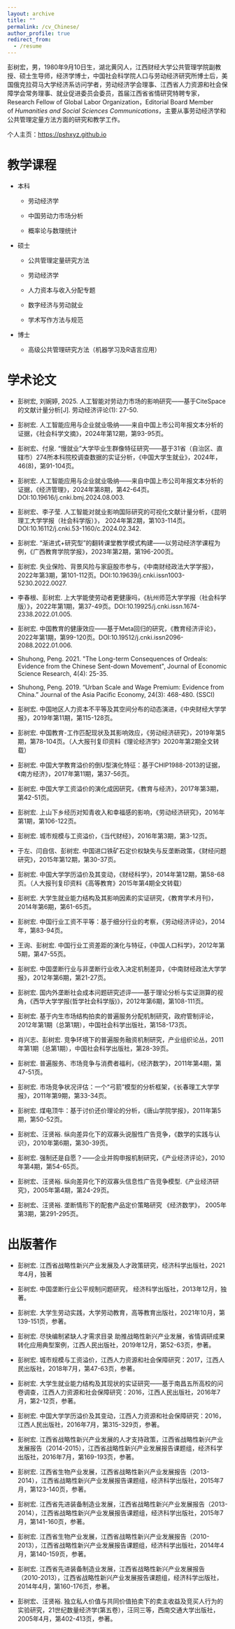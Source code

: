```yaml
---
layout: archive
title: ""
permalink: /cv_Chinese/
author_profile: true
redirect_from:
  - /resume
---
```


彭树宏，男，1980年9月10日生，湖北黄冈人，江西财经大学公共管理学院副教授、硕士生导师，经济学博士，中国社会科学院人口与劳动经济研究所博士后，美国俄克拉荷马大学经济系访问学者，劳动经济学会理事、江西省人力资源和社会保障学会常务理事、就业促进委员会委员，首届江西省省情研究特聘专家，Research Fellow of Global Labor Organization，Editorial Board Member of *Humanities and Social Sciences Communications*，主要从事劳动经济学和公共管理定量方法方面的研究和教学工作。

个人主页：https://pshxyz.github.io

# 教学课程

- 本科

  * 劳动经济学
  
  * 中国劳动力市场分析
  
  * 概率论与数理统计

- 硕士

  * 公共管理定量研究方法
  
  * 劳动经济学

  * 人力资本与收入分配专题

  * 数字经济与劳动就业

  * 学术写作方法与规范

- 博士

  * 高级公共管理研究方法（机器学习及R语言应用）

# 学术论文

- 彭树宏, 刘婉婷, 2025. 人工智能对劳动力市场的影响研究——基于CiteSpace的文献计量分析[J]. 劳动经济评论(1): 27-50. 

- 彭树宏. 人工智能应用与企业就业吸纳——来自中国上市公司年报文本分析的证据，《社会科学文摘》，2024年第12期，第93-95页。

- 彭树宏、付泉. “慢就业”大学毕业生群像特征研究——基于31省（自治区、直辖市）274所本科院校调查数据的实证分析，《中国大学生就业》，2024年，46(8)，第91-104页。

- 彭树宏. 人工智能应用与企业就业吸纳——来自中国上市公司年报文本分析的证据，《经济管理》，2024年第8期，第42-64页。DOI:10.19616/j.cnki.bmj.2024.08.003.

- 彭树宏、李子莹. 人工智能对就业影响国际研究的可视化文献计量分析，《昆明理工大学学报（社会科学版）》， 2024年第2期，第103-114页。DOI:10.16112/j.cnki.53-1160/c.2024.02.342.

- 彭树宏. “渐进式+研究型”的翻转课堂教学模式构建——以劳动经济学课程为例，《广西教育学院学报》，2023年第2期，第196-200页。

- 彭树宏. 失业保险、背景风险与家庭股市参与，《中南财经政法大学学报》，2022年第3期，第101-112页。DOI:10.19639/j.cnki.issn1003-5230.2022.0027.

- 李春根、彭树宏. 上大学能使劳动者更健康吗，《杭州师范大学学报（社会科学版）》，2022年第1期，第37-49页。DOI:10.19925/j.cnki.issn.1674-2338.2022.01.005.

- 彭树宏. 中国教育的健康效应——基于Meta回归的研究，《教育经济评论》，2022年第1期，第99-120页。DOI:10.19512/j.cnki.issn2096-2088.2022.01.006.

- Shuhong, Peng. 2021. "The Long-term Consequences of Ordeals: Evidence from the Chinese Sent-down Movement", Journal of Economic Science Research, 4(4): 25-35.

- Shuhong, Peng. 2019. “Urban Scale and Wage Premium: Evidence from China.” Journal of the Asia Pacific Economy, 24(3): 468-480. (SSCI)

- 彭树宏. 中国地区人力资本不平等及其空间分布的动态演进，《中央财经大学学报》，2019年第11期，第115-128页。

- 彭树宏. 中国教育-工作匹配现状及其影响效应，《劳动经济研究》，2019年第5期，第78-104页。（人大报刊复印资料《理论经济学》2020年第2期全文转载）

- 彭树宏. 中国大学教育溢价的倒U型演化特征：基于CHIP1988-2013的证据，《南方经济》，2017年第11期，第37-56页。

- 彭树宏. 中国大学工资溢价的演化成因研究，《教育与经济》，2017年第3期，第42-51页。

- 彭树宏. 上山下乡经历对知青收入和幸福感的影响，《劳动经济研究》，2016年第1期，第106-122页。

- 彭树宏. 城市规模与工资溢价，《当代财经》，2016年第3期，第3-12页。

- 于左、闫自信、彭树宏. 中国进口铁矿石定价权缺失与反垄断政策，《财经问题研究》，2015年第12期，第30-37页。

- 彭树宏. 中国大学学历溢价及其变动，《财经科学》，2014年第12期，第58-68页。（人大报刊复印资料《高等教育》2015年第4期全文转载）

- 彭树宏. 大学生就业能力结构及其影响因素的实证研究，《教育学术月刊》， 2014年第6期，第61-65页。

- 彭树宏. 中国行业工资不平等：基于细分行业的考察，《劳动经济评论》，2014年，第83-94页。

- 王询、彭树宏. 中国行业工资差距的演化与特征，《中国人口科学》，2012年第5期，第47-55页。

- 彭树宏. 中国垄断行业与非垄断行业收入决定机制差异，《中南财经政法大学学报》，2012年第6期，第21-27页。

- 彭树宏. 国内外垄断社会成本问题研究述评——基于理论分析与实证测算的视角，《西华大学学报(哲学社会科学版)》，2012年第6期，第108-111页。

- 彭树宏. 基于内生市场结构拍卖的普遍服务分配机制研究，政府管制评论，2012年第1期（总第1期），中国社会科学出版社，第158-173页。

- 肖兴志、彭树宏. 竞争环境下的普遍服务融资机制研究，产业组织论丛，2011年第1期（总第1期），中国社会科学出版社，第28-39页。

- 彭树宏. 普遍服务、市场竞争与消费者福利，《经济数学》，2011年第4期，第47-51页。

- 彭树宏. 市场竞争状况评估：一个“弓箭”模型的分析框架，《长春理工大学学报》，2011年第9期，第33-34页。

- 彭树宏. 煤电顶牛：基于讨价还价理论的分析，《唐山学院学报》，2011年第5期，第50-52页。

- 彭树宏、汪贤裕. 纵向差异化下的双寡头说服性广告竞争，《数学的实践与认识》，2010年第6期，第30-39页。

- 彭树宏. 强制还是自愿？——企业并购申报机制研究，《产业经济评论》，2010年第4期，第54-65页。

- 彭树宏、汪贤裕. 纵向差异化下的双寡头信息性广告竞争模型.《产业经济研究》，2005年第4期，第24-29页。

- 彭树宏、汪贤裕. 垄断情形下的配套产品定价策略研究 《经济数学》， 2005年第3期，第291-295页。


# 出版著作

- 彭树宏. 江西省战略性新兴产业发展及人才政策研究，经济科学出版社，2021年4月，独著

- 彭树宏. 中国垄断行业公平规制问题研究， 经济科学出版社，2013年12月，独著。

- 彭树宏. 大学生劳动实践，大学劳动教育，高等教育出版社，2021年10月，第139-151页，参著。

- 彭树宏. 尽快编制紧缺人才需求目录 助推战略性新兴产业发展，省情调研成果转化应用典型案例，江西人民出版社，2019年12月，第52-63页，参著。

- 彭树宏. 城市规模与工资溢价，江西人力资源和社会保障研究：2017，江西人民出版社，2018年7月，第47-63页，参著。

- 彭树宏. 大学生就业能力结构及其现状的实证研究——基于南昌五所高校的问卷调查，江西人力资源和社会保障研究：2016，江西人民出版社，2016年7月，第2-12页，参著。

- 彭树宏. 中国大学学历溢价及其变动，江西人力资源和社会保障研究：2016，江西人民出版社，2016年7月，第315-329页，参著。

- 彭树宏. 江西省战略性新兴产业发展的人才支持政策，江西省战略性新兴产业发展报告（2014-2015），江西省战略性新兴产业发展报告课题组，经济科学出版社，2016年7月，第169-193页，参著。

- 彭树宏. 江西省生物产业发展，江西省战略性新兴产业发展报告（2013-2014），江西省战略性新兴产业发展报告课题组，经济科学出版社，2015年7月，第123-140页，参著。

- 彭树宏. 江西省先进装备制造业发展，江西省战略性新兴产业发展报告（2013-2014），江西省战略性新兴产业发展报告课题组，经济科学出版社，2015年7月，第141-160页，参著。

- 彭树宏. 江西省生物产业发展，江西省战略性新兴产业发展报告（2010-2013），江西省战略性新兴产业发展报告课题组，经济科学出版社，2014年4月，第140-159页，参著。

- 彭树宏. 江西省先进装备制造业发展，江西省战略性新兴产业发展报告（2010-2013），江西省战略性新兴产业发展报告课题组，经济科学出版社，2014年4月，第160-176页，参著。

- 彭树宏、汪贤裕. 独立私人价值与共同价值拍卖下的卖主收益及竞买人行为的实验研究，21世纪数量经济学(第五卷），汪同三等，西南交通大学出版社，2005年4月，第402-413页，参著。
